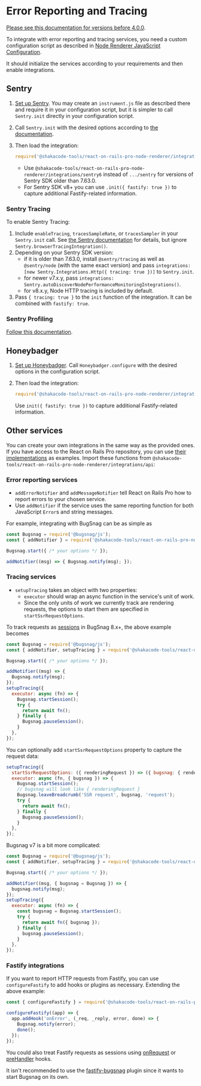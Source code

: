 # Error Reporting and Tracing

[Please see this documentation for versions before 4.0.0](https://github.com/shakacode/react_on_rails_pro/blob/ac2afba93c672f49f16bf967d6accbed0fda386e/docs/node-renderer/error-reporting-and-tracing.md).

To integrate with error reporting and tracing services,
you need a custom configuration script as described in [Node Renderer JavaScript Configuration](./js-configuration.md).

It should initialize the services according to your requirements and then enable integrations.

## Sentry

1. [Set up Sentry](https://docs.sentry.io/platforms/javascript/guides/fastify/). You may create an `instrument.js` file as described there and require it in your configuration script, but it is simpler to call `Sentry.init` directly in your configuration script.
2. Call `Sentry.init` with the desired options according to [the documentation](https://docs.sentry.io/platforms/javascript/guides/fastify/configuration/).
3. Then load the integration:

    ```js
    require('@shakacode-tools/react-on-rails-pro-node-renderer/integrations/sentry').init();
   ```

   - Use `@shakacode-tools/react-on-rails-pro-node-renderer/integrations/sentry6` instead of `.../sentry` for versions of Sentry SDK older than 7.63.0.
   - For Sentry SDK v8+ you can use `.init({ fastify: true })` to capture additional Fastify-related information.

### Sentry Tracing

To enable Sentry Tracing: 
1. Include `enableTracing`, `tracesSampleRate`, or `tracesSampler` in your `Sentry.init` call. See [the Sentry documentation](https://docs.sentry.io/platforms/javascript/tracing/) for details, but ignore `Sentry.browserTracingIntegration()`.
2. Depending on your Sentry SDK version: 
    - if it is older than 7.63.0, install `@sentry/tracing` as well as `@sentry/node` (with the same exact version) and pass `integrations: [new Sentry.Integrations.Http({ tracing: true })]` to `Sentry.init`.
    - for newer v7.x.y, pass `integrations: Sentry.autoDiscoverNodePerformanceMonitoringIntegrations()`.
    - for v8.x.y, Node HTTP tracing is included by default.
3. Pass `{ tracing: true }` to the `init` function of the integration. It can be combined with `fastify: true`.

### Sentry Profiling

[Follow this documentation](https://docs.sentry.io/platforms/javascript/guides/fastify/profiling/).

## Honeybadger

1. [Set up Honeybadger](https://docs.honeybadger.io/lib/javascript/integration/node/). Call `Honeybadger.configure` with the desired options in the configuration script.
2. Then load the integration:

    ```js
    require('@shakacode-tools/react-on-rails-pro-node-renderer/integrations/honeybadger').init();
    ```

    Use `init({ fastify: true })` to capture additional Fastify-related information.

## Other services
You can create your own integrations in the same way as the provided ones.
If you have access to the React on Rails Pro repository,
you can use [their implementations](https://github.com/shakacode/react_on_rails_pro/tree/master/packages/node-renderer/src/integrations) as examples.
Import these functions from `@shakacode-tools/react-on-rails-pro-node-renderer/integrations/api`:

### Error reporting services

- `addErrorNotifier` and `addMessageNotifier` tell React on Rails Pro how to report errors to your chosen service.
- Use `addNotifier` if the service uses the same reporting function for both JavaScript `Error`s and string messages.

For example, integrating with BugSnag can be as simple as
```js
const Bugsnag = require('@bugsnag/js');
const { addNotifier } = require('@shakacode-tools/react-on-rails-pro-node-renderer/integrations/api');

Bugsnag.start({ /* your options */ });

addNotifier((msg) => { Bugsnag.notify(msg); });
```

### Tracing services

- `setupTracing` takes an object with two properties:
  - `executor` should wrap an async function in the service's unit of work.
  - Since the only units of work we currently track are rendering requests, the options to start them are specified in `startSsrRequestOptions`.

To track requests as [sessions](https://docs.bugsnag.com/platforms/javascript/capturing-sessions/#startsession) in BugSnag 8.x+,
the above example becomes
```js
const Bugsnag = require('@bugsnag/js');
const { addNotifier, setupTracing } = require('@shakacode-tools/react-on-rails-pro-node-renderer/integrations/api');

Bugsnag.start({ /* your options */ });

addNotifier((msg) => {
  Bugsnag.notify(msg);
});
setupTracing({
  executor: async (fn) => {
    Bugsnag.startSession();
    try {
      return await fn();
    } finally {
      Bugsnag.pauseSession();
    }
  },
});
```

You can optionally add `startSsrRequestOptions` property to capture the request data:

```js
setupTracing({
  startSsrRequestOptions: ({ renderingRequest }) => ({ bugsnag: { renderingRequest } }),
  executor: async (fn, { bugsnag }) => {
    Bugsnag.startSession();
    // bugsnag will look like { renderingRequest }
    Bugsnag.leaveBreadcrumb('SSR request', bugsnag, 'request');
    try {
      return await fn();
    } finally {
      Bugsnag.pauseSession();
    }
  },
});
```

Bugsnag v7 is a bit more complicated:

```js
const Bugsnag = require('@bugsnag/js');
const { addNotifier, setupTracing } = require('@shakacode-tools/react-on-rails-pro-node-renderer/integrations/api');

Bugsnag.start({ /* your options */ });

addNotifier((msg, { bugsnag = Bugsnag }) => {
  bugsnag.notify(msg);
});
setupTracing({
  executor: async (fn) => {
    const bugsnag = Bugsnag.startSession();
    try {
      return await fn({ bugsnag });
    } finally {
      bugsnag.pauseSession();
    }
  },
});
```

### Fastify integrations

If you want to report HTTP requests from Fastify, you can use `configureFastify` to add hooks or plugins as necessary.
Extending the above example:

```js
const { configureFastify } = require('@shakacode-tools/react-on-rails-pro-node-renderer/integrations/api');

configureFastify((app) => {
  app.addHook('onError', (_req, _reply, error, done) => {
    Bugsnag.notify(error);
    done();
  });
});
```

You could also treat Fastify requests as sessions
using [onRequest](https://fastify.dev/docs/latest/Reference/Hooks/#onrequest)
or [preHandler](https://fastify.dev/docs/latest/Reference/Hooks/#prehandler) hooks.

It isn't recommended to use the [fastify-bugsnag](https://github.com/ZigaStrgar/fastify-bugsnag) plugin
since it wants to start Bugsnag on its own.
